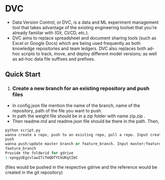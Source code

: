 # DVC 
* Data Version Control, or DVC, is a data and ML experiment management tool that takes advantage of the existing engineering toolset that you're already familiar with (Git, CI/CD, etc.).
* DVC aims to replace spreadsheet and document sharing tools (such as Excel or Google Docs) which are being used frequently as both knowledge repositories and team ledgers. DVC also replaces both ad-hoc scripts to track, move, and deploy different model versions; as well as ad-hoc data file suffixes and prefixes.

## Quick Start 

1. ### Create a new branch for an existing repository and push files 
*  In config.json file mention the name of the branch, name of the repository, path of the file you want to push.
* In path the weight file should be in a zip folder with name zip.zip .
* Then readme.md and readme.json file should be there in the path. Then,
```python
python script.py
wanna create a repo, push to an existing repo, pull a repo. Input create/push/pull
push
wanna push/update master branch or feature_branch. Input master/feature
feature_branch
Provide the folderid for gdrive
1-vpngyUEgzvlawITcTmQOTYCkUKqtIbC 
``` 
(files would be pushed in the respective gdrive and the reference would be created in the git repository)

